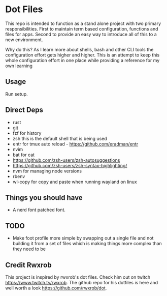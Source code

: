 # Dot Files

This repo is intended to function as a stand alone project with two primary
responsibilities. First to maintain term based configuration, functions and
files for apps. Second to provide an easy way to introduce all of this
to a new environment.

Why do this? As I learn more about shells, bash and other CLI tools the 
configuration effort gets higher and higher. This is an attempt to keep this 
whole configuration effort in one place while providing a reference for my own
learning

## Usage 
Run setup.

## Direct Deps
 * rust
 * git
 * fzf for history
 * zsh this is the default shell that is being used
 * entr for tmux auto reload - https://github.com/eradman/entr
 * nvim 
 * bat for cat
 * https://github.com/zsh-users/zsh-autosuggestions
 * https://github.com/zsh-users/zsh-syntax-highlighting/
 * nvm for managing node versions
 * rbenv
 * wl-copy for copy and paste when running wayland on linux

## Things you should have
 * A nerd font patched font.

## TODO  
 * Make foot profile more simple by swapping out a single file and not building
   it from a set of files which is making things more complex than they need to be
 
## Credit Rwxrob
This project is inspired by rwxrob's dot files.  Check him out on twitch 
https://www.twitch.tv/rwxrob. The github repo for his dotfiles 
is here and well worth a look https://github.com/rwxrob/dot. 

